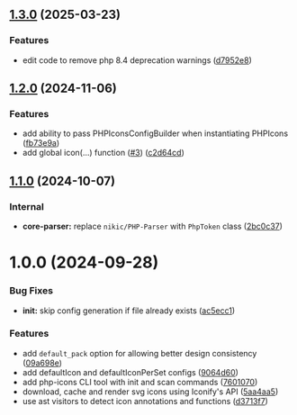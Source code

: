 ## [1.3.0](https://github.com/yassinedoghri/php-icons/compare/v1.2.0...v1.3.0) (2025-03-23)

### Features

- edit code to remove php 8.4 deprecation warnings
  ([d7952e8](https://github.com/yassinedoghri/php-icons/commit/d7952e8e2c3527a4db8fdd68315ec0d12fb50cf7))

## [1.2.0](https://github.com/yassinedoghri/php-icons/compare/v1.1.0...v1.2.0) (2024-11-06)

### Features

- add ability to pass PHPIconsConfigBuilder when instantiating PHPIcons
  ([fb73e9a](https://github.com/yassinedoghri/php-icons/commit/fb73e9a924c809aff6012b5e6297d22581a35b5b))
- add global icon(…) function
  ([#3](https://github.com/yassinedoghri/php-icons/issues/3))
  ([c2d64cd](https://github.com/yassinedoghri/php-icons/commit/c2d64cd7b2b42bf1faf32030f5bd6fe0c7cfddaa))

## [1.1.0](https://github.com/yassinedoghri/php-icons/compare/v1.0.0...v1.1.0) (2024-10-07)

### Internal

- **core-parser:** replace `nikic/PHP-Parser` with `PhpToken` class
  ([2bc0c37](https://github.com/yassinedoghri/php-icons/commit/2bc0c377b664501f48fee74cce2b9efae99c2bcf))

# 1.0.0 (2024-09-28)

### Bug Fixes

- **init:** skip config generation if file already exists
  ([ac5ecc1](https://github.com/yassinedoghri/php-icons/commit/ac5ecc155a8bdd6f3e964905705ded3dab4451c1))

### Features

- add `default_pack` option for allowing better design consistency
  ([09a698e](https://github.com/yassinedoghri/php-icons/commit/09a698ef98e874dd781c73421547a8855f10a41f))
- add defaultIcon and defaultIconPerSet configs
  ([9064d60](https://github.com/yassinedoghri/php-icons/commit/9064d60f66d031181adf11b4328ff923c5c82288))
- add php-icons CLI tool with init and scan commands
  ([7601070](https://github.com/yassinedoghri/php-icons/commit/7601070a7d3b927fd1ac3ceb72157bacda09ddbc))
- download, cache and render svg icons using Iconify's API
  ([5aa4aa5](https://github.com/yassinedoghri/php-icons/commit/5aa4aa5da6ade6aa449238d6e34f0c0efbd8007d))
- use ast visitors to detect icon annotations and functions
  ([d3713f7](https://github.com/yassinedoghri/php-icons/commit/d3713f7a902997912a309de2d594fb61abb9d351))
